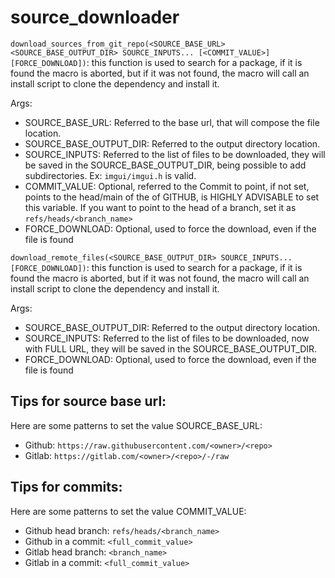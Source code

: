 # source_downloader

`download_sources_from_git_repo(<SOURCE_BASE_URL> <SOURCE_BASE_OUTPUT_DIR> SOURCE_INPUTS... [<COMMIT_VALUE>] [FORCE_DOWNLOAD])`:
this function is used to search for a package, if it is found the macro is aborted, but if it was not found, the macro will call an install script to clone the dependency and install it.

Args:
- SOURCE_BASE_URL:  Referred to the base url, that will compose the file location.
- SOURCE_BASE_OUTPUT_DIR: Referred to the output directory location.
- SOURCE_INPUTS: Referred to the list of files to be downloaded, they will be saved in the SOURCE_BASE_OUTPUT_DIR, being possible to add subdirectories. Ex: `imgui/imgui.h` is valid.
- COMMIT_VALUE: Optional, referred to the Commit to point, if not set, points to the head/main of the of GITHUB, is HIGHLY ADVISABLE to set this variable. If you want to point to the head of a branch, set it as `refs/heads/<branch_name>` 
- FORCE_DOWNLOAD: Optional, used to force the download, even if the file is found

`download_remote_files(<SOURCE_BASE_OUTPUT_DIR> SOURCE_INPUTS... [FORCE_DOWNLOAD])`:
this function is used to search for a package, if it is found the macro is aborted, but if it was not found, the macro will call an install script to clone the dependency and install it.

Args:
- SOURCE_BASE_OUTPUT_DIR: Referred to the output directory location.
- SOURCE_INPUTS: Referred to the list of files to be downloaded, now with FULL URL, they will be saved in the SOURCE_BASE_OUTPUT_DIR.
- FORCE_DOWNLOAD: Optional, used to force the download, even if the file is found

## Tips for source base url:

Here are some patterns to set the value SOURCE_BASE_URL:

- Github: `https://raw.githubusercontent.com/<owner>/<repo>`
- Gitlab: `https://gitlab.com/<owner>/<repo>/-/raw`

## Tips for commits:

Here are some patterns to set the value COMMIT_VALUE:

- Github head branch: `refs/heads/<branch_name>`
- Github in a commit: `<full_commit_value>`
- Gitlab head branch: `<branch_name>`
- Gitlab in a commit: `<full_commit_value>`
